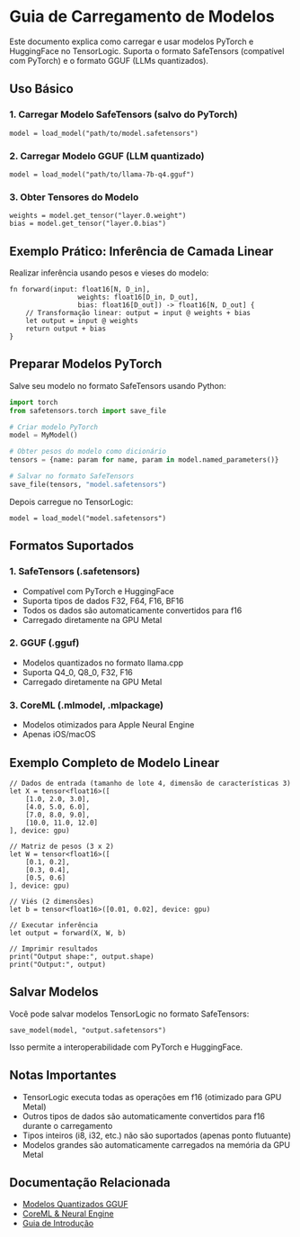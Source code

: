 # Guia de Carregamento de Modelos

Este documento explica como carregar e usar modelos PyTorch e HuggingFace no TensorLogic. Suporta o formato SafeTensors (compatível com PyTorch) e o formato GGUF (LLMs quantizados).

## Uso Básico

### 1. Carregar Modelo SafeTensors (salvo do PyTorch)

```tensorlogic
model = load_model("path/to/model.safetensors")
```

### 2. Carregar Modelo GGUF (LLM quantizado)

```tensorlogic
model = load_model("path/to/llama-7b-q4.gguf")
```

### 3. Obter Tensores do Modelo

```tensorlogic
weights = model.get_tensor("layer.0.weight")
bias = model.get_tensor("layer.0.bias")
```

## Exemplo Prático: Inferência de Camada Linear

Realizar inferência usando pesos e vieses do modelo:

```tensorlogic
fn forward(input: float16[N, D_in],
                 weights: float16[D_in, D_out],
                 bias: float16[D_out]) -> float16[N, D_out] {
    // Transformação linear: output = input @ weights + bias
    let output = input @ weights
    return output + bias
}
```

## Preparar Modelos PyTorch

Salve seu modelo no formato SafeTensors usando Python:

```python
import torch
from safetensors.torch import save_file

# Criar modelo PyTorch
model = MyModel()

# Obter pesos do modelo como dicionário
tensors = {name: param for name, param in model.named_parameters()}

# Salvar no formato SafeTensors
save_file(tensors, "model.safetensors")
```

Depois carregue no TensorLogic:

```tensorlogic
model = load_model("model.safetensors")
```

## Formatos Suportados

### 1. SafeTensors (.safetensors)

- Compatível com PyTorch e HuggingFace
- Suporta tipos de dados F32, F64, F16, BF16
- Todos os dados são automaticamente convertidos para f16
- Carregado diretamente na GPU Metal

### 2. GGUF (.gguf)

- Modelos quantizados no formato llama.cpp
- Suporta Q4_0, Q8_0, F32, F16
- Carregado diretamente na GPU Metal

### 3. CoreML (.mlmodel, .mlpackage)

- Modelos otimizados para Apple Neural Engine
- Apenas iOS/macOS

## Exemplo Completo de Modelo Linear

```tensorlogic
// Dados de entrada (tamanho de lote 4, dimensão de características 3)
let X = tensor<float16>([
    [1.0, 2.0, 3.0],
    [4.0, 5.0, 6.0],
    [7.0, 8.0, 9.0],
    [10.0, 11.0, 12.0]
], device: gpu)

// Matriz de pesos (3 x 2)
let W = tensor<float16>([
    [0.1, 0.2],
    [0.3, 0.4],
    [0.5, 0.6]
], device: gpu)

// Viés (2 dimensões)
let b = tensor<float16>([0.01, 0.02], device: gpu)

// Executar inferência
let output = forward(X, W, b)

// Imprimir resultados
print("Output shape:", output.shape)
print("Output:", output)
```

## Salvar Modelos

Você pode salvar modelos TensorLogic no formato SafeTensors:

```tensorlogic
save_model(model, "output.safetensors")
```

Isso permite a interoperabilidade com PyTorch e HuggingFace.

## Notas Importantes

- TensorLogic executa todas as operações em f16 (otimizado para GPU Metal)
- Outros tipos de dados são automaticamente convertidos para f16 durante o carregamento
- Tipos inteiros (i8, i32, etc.) não são suportados (apenas ponto flutuante)
- Modelos grandes são automaticamente carregados na memória da GPU Metal

## Documentação Relacionada

- [Modelos Quantizados GGUF](gguf_quantization.md)
- [CoreML & Neural Engine](coreml_neural_engine.md)
- [Guia de Introdução](../claudedocs/getting_started.md)
